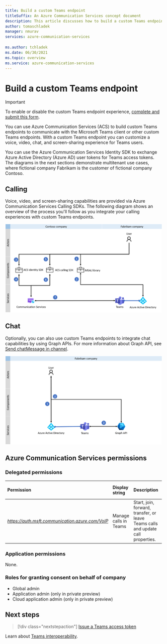 ```yaml
---
title: Build a custom Teams endpoint
titleSuffix: An Azure Communication Services concept document
description: This article discusses how to build a custom Teams endpoint.
author: tomaschladek
manager: nmurav
services: azure-communication-services

ms.author: tchladek
ms.date: 06/30/2021
ms.topic: overview
ms.service: azure-communication-services
---
```

# Build a custom Teams endpoint

> [!IMPORTANT]
> To enable or disable the custom Teams endpoint experience, [complete and submit this form](https://forms.office.com/r/B8p5KqCH19).

You can use Azure Communication Services (ACS) to build custom Teams endpoints to communicate with the Microsoft Teams client or other custom Teams endpoints. With a custom Teams endpoint you can customize a voice, video, chat, and screen-sharing experience for Teams users.

You can use the Azure Communication Services Identity SDK to exchange Azure Active Directory (Azure AD) user tokens for Teams access tokens. The diagrams in the next sections demonstrate multitenant use cases, where fictional company Fabrikam is the customer of fictional company Contoso.

## Calling 

Voice, video, and screen-sharing capabilities are provided via Azure Communication Services Calling SDKs. The following diagram shows an overview of the process you'll follow as you integrate your calling experiences with custom Teams endpoints.

![Diagram of the process of enabling the calling feature for a custom Teams endpoint experience.](./media/teams-identities/teams-identity-calling-overview.png)

## Chat

Optionally, you can also use custom Teams endpoints to integrate chat capabilities by using Graph APIs. For more information about Graph API, see [Send chatMessage in channel](https://docs.microsoft.com/graph/api/channel-post-messages). 


![Diagram of the process of enabling the chat feature for a custom Teams endpoint experience.](./media/teams-identities/teams-identity-chat-overview.png)

## Azure Communication Services permissions

### Delegated permissions

|   Permission    |  Display string   |  Description | Admin consent required | Microsoft account supported |
|:--- |:--- |:--- |:--- |:--- |
| _https://auth.msft.communication.azure.com/VoIP_ | Manage calls in Teams | Start, join, forward, transfer, or leave Teams calls and update call properties. | No | No |

### Application permissions

None.

### Roles for granting consent on behalf of company

- Global admin
- Application admin (only in private preview)
- Cloud application admin (only in private preview)

## Next steps

> [!div class="nextstepaction"]
> [Issue a Teams access token](../quickstarts/manage-teams-identity.md)

Learn about [Teams interoperability](./teams-interop.md).
